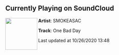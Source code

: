 ## Currently Playing on SoundCloud

[<img align="left" width="100" src="https://i1.sndcdn.com/artworks-qy9QEezRMbaV-0-t50x50.jpg">](https://soundcloud.com/smokeasac/one-bad-day-1)

**Artist**: SMOKEASAC 

**Track**: One Bad Day

Last updated at 10/26/2020 13:48
